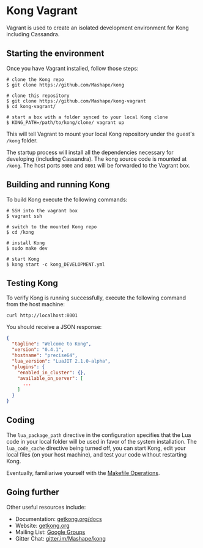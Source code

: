 # Kong Vagrant

Vagrant is used to create an isolated development environment for Kong including Cassandra.

## Starting the environment

Once you have Vagrant installed, follow those steps:

```shell
# clone the Kong repo
$ git clone https://github.com/Mashape/kong

# clone this repository
$ git clone https://github.com/Mashape/kong-vagrant
$ cd kong-vagrant/

# start a box with a folder synced to your local Kong clone
$ KONG_PATH=/path/to/kong/clone/ vagrant up
```

This will tell Vagrant to mount your local Kong repository under the guest's `/kong` folder.

The startup process will install all the dependencies necessary for developing (including Cassandra). The kong source code is mounted at `/kong`. The host ports `8000` and `8001` will be forwarded to the Vagrant box.

## Building and running Kong

To build Kong execute the following commands:

```shell
# SSH into the vagrant box
$ vagrant ssh

# switch to the mounted Kong repo
$ cd /kong

# install Kong
$ sudo make dev

# start Kong
$ kong start -c kong_DEVELOPMENT.yml
```

## Testing Kong

To verify Kong is running successfully, execute the following command from the host machine:

```shell
curl http://localhost:8001
```

You should receive a JSON response:

```json
{
  "tagline": "Welcome to Kong",
  "version": "0.4.1",
  "hostname": "precise64",
  "lua_version": "LuaJIT 2.1.0-alpha",
  "plugins": {
    "enabled_in_cluster": {},
    "available_on_server": [
      ...
    ]
  }
}
```

## Coding

The `lua_package_path` directive in the configuration specifies that the Lua code in your local folder will be used in favor of the system installation. The `lua_code_cache` directive being turned off, you can start Kong, edit your local files (on your host machine), and test your code without restarting Kong.

Eventually, familiariwe yourself with the [Makefile Operations](https://github.com/Mashape/kong#makefile-operations).

## Going further

Other useful resources include:

- Documentation: [getkong.org/docs][kong-docs]
- Website: [getkong.org][kong-url]
- Mailing List: [Google Groups][google-groups-url]
- Gitter Chat: [gitter.im/Mashape/kong][gitter-url]

[kong-url]: http://getkong.org/
[kong-docs]: http://getkong.org/docs/

[gitter-url]: https://gitter.im/Mashape/kong

[google-groups-url]: https://groups.google.com/forum/#!forum/konglayer
